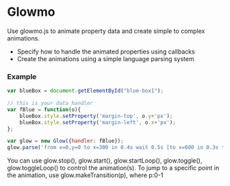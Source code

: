 # Glowmo

Use glowmo.js to animate property data and create simple to complex animations.

- Specify how to handle the animated properties using callbacks
- Create the animations using a simple language parsing system

### Example

```js
var blueBox = document.getElementById("blue-box1");

// this is your data handler
var fBlue = function(o){
	blueBox.style.setProperty('margin-top', o.y+'px');
	blueBox.style.setProperty('margin-left', o.x+'px');
};

var glow = new Glow({handler: fBlue});
glow.parse('from x=0,y=0 to x=300 in 0.4s wait 0.5s [to x=600 in 0.3s then to y=400 in 0.4s then to x=300 in 0.4s then to y=0 in 0.4s]*3 wait 0.3s to x=0 in 0.2s wait 0.5s');
```

You can use glow.stop(), glow.start(), glow.startLoop(), glow.toggle(), glow.toggleLoop() to control the animation(s). To jump to a specific point in the animation, use glow.makeTransition(p), where p:0-1

